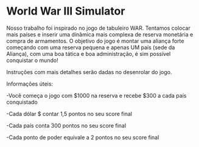 # World War III Simulator
Nosso trabalho foi inspirado no jogo de tabuleiro WAR. Tentamos colocar mais países e inserir uma dinâmica mais complexa de reserva monetária e compra de armamentos. O objetivo do jogo é montar uma aliança forte começando com uma reserva pequena e apenas UM país (sede da Aliança), com uma boa tática e boa administração, é sim possível conquistar o mundo! 

Instruções com mais detalhes serão dadas no desenrolar do jogo.

Informações úteis:

-Você começa o jogo com $1000 na reserva e recebe $300 a cada país conquistado

-Cada dólar $ contar 1,5 pontos no seu score final

-Cada país conta 300 pontos no seu score final

-Cada ponto de poder equivale a 2 pontos no seu score final
